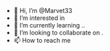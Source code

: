 - 👋 Hi, I’m @Marvet33
- 👀 I’m interested in 
- 🌱 I’m currently learning ..
- 💞️ I’m looking to collaborate on .
- 📫 How to reach me 
